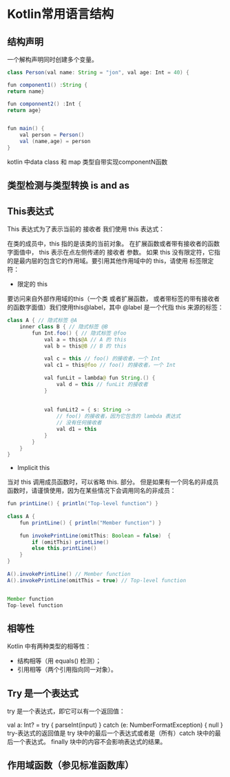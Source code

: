 
# Kotlin常用语言结构

## 结构声明

一个解构声明同时创建多个变量。

```java
class Person(val name: String = "jon", val age: Int = 40) {

fun component1() :String {
return name}

fun componnent2() :Int {
return age}


fun main() {
	val person = Person()
	val (name,age) = person
}

```

kotlin 中data class 和 map 类型自带实现componentN函数

## 类型检测与类型转换  is and as

## This表达式

This 表达式为了表示当前的 接收者 我们使用 this 表达式：

在类的成员中，this 指的是该类的当前对象。
在扩展函数或者带有接收者的函数字面值中， this 表示在点左侧传递的 接收者 参数。
如果 this 没有限定符，它指的是最内层的包含它的作用域。要引用其他作用域中的 this，请使用 标签限定符：

* 限定的 this


要访问来自外部作用域的this（一个类 或者扩展函数， 或者带标签的带有接收者的函数字面值）我们使用this@label，其中 @label 是一个代指 this 来源的标签：

```java
class A { // 隐式标签 @A
    inner class B { // 隐式标签 @B
        fun Int.foo() { // 隐式标签 @foo
            val a = this@A // A 的 this
            val b = this@B // B 的 this
​
            val c = this // foo() 的接收者，一个 Int
            val c1 = this@foo // foo() 的接收者，一个 Int
​
            val funLit = lambda@ fun String.() {
                val d = this // funLit 的接收者
            }
​
​
            val funLit2 = { s: String ->
                // foo() 的接收者，因为它包含的 lambda 表达式
                // 没有任何接收者
                val d1 = this
            }
        }
    }
}
```

* Implicit this
 
当对 this 调用成员函数时，可以省略 this. 部分。 但是如果有一个同名的非成员函数时，请谨慎使用，因为在某些情况下会调用同名的非成员：

```java
fun printLine() { println("Top-level function") }
​
class A {
    fun printLine() { println("Member function") }
​
    fun invokePrintLine(omitThis: Boolean = false)  { 
        if (omitThis) printLine()
        else this.printLine()
    }
}
​
A().invokePrintLine() // Member function
A().invokePrintLine(omitThis = true) // Top-level function


Member function
Top-level function

```

## 相等性

Kotlin 中有两种类型的相等性：

- 结构相等（用 equals() 检测）；
- 引用相等（两个引用指向同一对象）。

## Try 是一个表达式

try 是一个表达式，即它可以有一个返回值：

val a: Int? = try { parseInt(input) } catch (e: NumberFormatException) { null }
try-表达式的返回值是 try 块中的最后一个表达式或者是（所有）catch 块中的最后一个表达式。 finally 块中的内容不会影响表达式的结果。

## 作用域函数（参见标准函数库）
